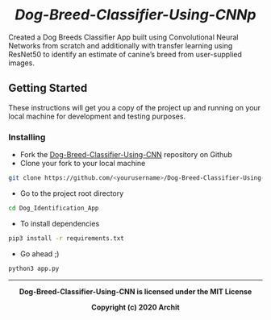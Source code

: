 <h1 align="center">
      <em>Dog-Breed-Classifier-Using-CNNp</em>
  <br>
</h1>

Created a Dog Breeds Classifier App built using Convolutional Neural Networks from scratch and additionally with transfer learning using ResNet50 to identify an estimate of canine’s breed from user-supplied images.






## Getting Started

These instructions will get you a copy of the project up and running on your local machine for development and testing purposes.

### Installing

  - Fork the [Dog-Breed-Classifier-Using-CNN](https://github.com/shuganth/Dog-Breed-Classifier-Using-CNN.git) repository on Github
  - Clone your fork to your local machine
   ```bash
   git clone https://github.com/<yourusername>/Dog-Breed-Classifier-Using-CNN.git
   ```
  - Go to the project root directory 
 
   ```bash
   cd Dog_Identification_App 
   ```
  - To install dependencies 
  
  ```bash
 pip3 install -r requirements.txt
  ```
  - Go ahead ;)
  ```bash
  python3 app.py
  ```
  
  ----
<p align="center">
<b>
Dog-Breed-Classifier-Using-CNN is licensed under the MIT License
</b>
</p>
<p align="center">
<b>Copyright (c) 2020 Archit</b>
</p>
